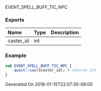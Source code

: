EVENT_SPELL_BUFF_TIC_NPC
### Exports
**Name**|**Type**|**Description**
:-----|:-----|:-----
caster_id|int|
### Example
```perl
sub EVENT_SPELL_BUFF_TIC_NPC {
	quest::say($caster_id); # returns int
}
```

Generated On 2018-01-15T22:07:30-08:00